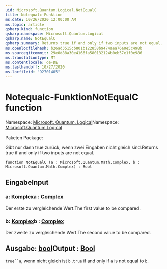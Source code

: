 ```yaml
---
uid: Microsoft.Quantum.Logical.NotEqualC
title: Notequalc-Funktion
ms.date: 10/26/2020 12:00:00 AM
ms.topic: article
qsharp.kind: function
qsharp.namespace: Microsoft.Quantum.Logical
qsharp.name: NotEqualC
qsharp.summary: Returns true if and only if two inputs are not equal.
ms.openlocfilehash: b26ad3515cb801b122858b9474aea76a0e5c498b
ms.sourcegitcommit: 29e0d88a30e4166fa580132124b0eb57e1f0e986
ms.translationtype: MT
ms.contentlocale: de-DE
ms.lasthandoff: 10/27/2020
ms.locfileid: "92701405"
---
```

# <a name="notequalc-function"></a><span data-ttu-id="006e0-102">Notequalc-Funktion</span><span class="sxs-lookup"><span data-stu-id="006e0-102">NotEqualC function</span></span>

<span data-ttu-id="006e0-103">Namespace: [Microsoft. Quantum. Logical](xref:Microsoft.Quantum.Logical)</span><span class="sxs-lookup"><span data-stu-id="006e0-103">Namespace: [Microsoft.Quantum.Logical](xref:Microsoft.Quantum.Logical)</span></span>

<span data-ttu-id="006e0-104">Paketen [](https://nuget.org/packages/)</span><span class="sxs-lookup"><span data-stu-id="006e0-104">Package: [](https://nuget.org/packages/)</span></span>


<span data-ttu-id="006e0-105">Gibt nur dann true zurück, wenn zwei Eingaben nicht gleich sind.</span><span class="sxs-lookup"><span data-stu-id="006e0-105">Returns true if and only if two inputs are not equal.</span></span>

```qsharp
function NotEqualC (a : Microsoft.Quantum.Math.Complex, b : Microsoft.Quantum.Math.Complex) : Bool
```


## <a name="input"></a><span data-ttu-id="006e0-106">Eingabe</span><span class="sxs-lookup"><span data-stu-id="006e0-106">Input</span></span>

### <a name="a--complex"></a><span data-ttu-id="006e0-107">a: [Komplex](xref:Microsoft.Quantum.Math.Complex)</span><span class="sxs-lookup"><span data-stu-id="006e0-107">a : [Complex](xref:Microsoft.Quantum.Math.Complex)</span></span>

<span data-ttu-id="006e0-108">Der erste zu vergleichende Wert.</span><span class="sxs-lookup"><span data-stu-id="006e0-108">The first value to be compared.</span></span>


### <a name="b--complex"></a><span data-ttu-id="006e0-109">b: [Komplex](xref:Microsoft.Quantum.Math.Complex)</span><span class="sxs-lookup"><span data-stu-id="006e0-109">b : [Complex](xref:Microsoft.Quantum.Math.Complex)</span></span>

<span data-ttu-id="006e0-110">Der zweite zu vergleichende Wert.</span><span class="sxs-lookup"><span data-stu-id="006e0-110">The second value to be compared.</span></span>



## <a name="output--bool"></a><span data-ttu-id="006e0-111">Ausgabe: [bool](xref:microsoft.quantum.lang-ref.bool)</span><span class="sxs-lookup"><span data-stu-id="006e0-111">Output : [Bool](xref:microsoft.quantum.lang-ref.bool)</span></span>

<span data-ttu-id="006e0-112">`true``a`, wenn nicht gleich ist `b` .</span><span class="sxs-lookup"><span data-stu-id="006e0-112">`true` if and only if `a` is not equal to `b`.</span></span>
